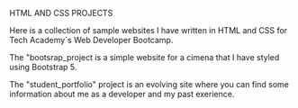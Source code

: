 HTML AND CSS PROJECTS

Here is a collection of sample websites I have written in HTML and CSS for Tech Academy`s Web Developer Bootcamp.

The "bootsrap_project is a simple website for a cimena that I have styled using Bootstrap 5.

The "student_portfolio" project is an evolving site where you can find some information about me as a developer and my past exerience. 
